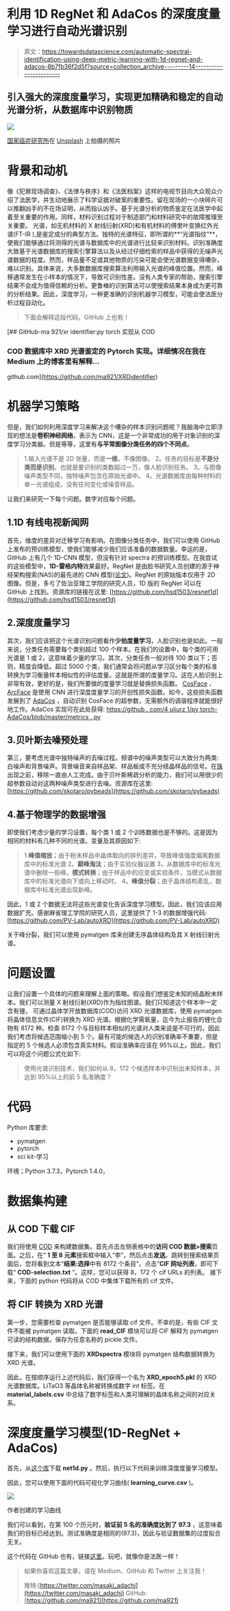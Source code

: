 # 利用 1D RegNet 和 AdaCos 的深度度量学习进行自动光谱识别

> 原文：<https://towardsdatascience.com/automatic-spectral-identification-using-deep-metric-learning-with-1d-regnet-and-adacos-8b7fb36f2d5f?source=collection_archive---------14----------------------->

## 引入强大的深度度量学习，实现更加精确和稳定的自动光谱分析，从数据库中识别物质

![](img/6c755a5c0c237021dea1f000444aaaa4.png)

[国家癌症研究所](https://unsplash.com/@nci)在 [Unsplash](https://unsplash.com) 上拍摄的照片

# 背景和动机

像《犯罪现场调查》、《法律与秩序》和《法医档案》这样的电视节目向大众观众介绍了法医学，并生动地展示了科学证据对破案的重要性。留在现场的一小块碎片可以推翻凶手的不在场证明，从而指认凶手。基于光谱分析的物质鉴定在法医学中起着至关重要的作用。同样，材料识别过程对于制造部门和材料研究中的故障推理至关重要。
光谱，如无机材料的 X 射线衍射(XRD)和有机材料的傅里叶变换红外光谱(FT-IR ),是鉴定成分的典型方法。独特的光谱特征，即所谓的**“光谱指纹”**，使我们能够通过将测得的光谱与数据库中的光谱进行比较来识别材料。识别准确度大致基于光谱数据库的搜索引擎算法以及从经过仔细检索的样品中获得的无噪声光谱数据的程度。然而，样品量不足或其他物质的污染可能会使光谱数据变得嘈杂，难以识别。具体来说，大多数数据库搜索算法利用输入光谱的峰值位置。然而，峰移通常发生在小样本的情况下，导致可识别性差。没有人类专家的帮助，搜索引擎结果不会成为值得信赖的分析。更鲁棒的识别算法可以使搜索结果本身成为更可靠的分析结果。因此，深度学习，一种更准确的识别机器学习模型，可能会使法医分析过程自动化。

> 下面会解释这段代码，GitHub 上也有！

 [## GitHub-ma 921/xr identifier:py torch 实现从 COD

### COD 数据库中 XRD 光谱鉴定的 Pytorch 实现。详细情况在我在 Medium 上的博客里有解释…

github.com](https://github.com/ma921/XRDidentifier) 

# 机器学习策略

但是，我们如何利用深度学习来解决这个嘈杂的样本识别问题呢？我脑海中立即浮现的想法是**卷积神经网络**，表示为 CNN，这是一个非常成功的用于对象识别的深度学习分类器。但是等等，这里有**与平常图像分类任务的四个不同点**。

> 1.输入光谱不是 2D 张量，而是**一维**，不像图像。
> 2。任务的目标是**不是分类而是识别**。也就是要识别的类数超过一万，像人脸识别任务。
> 3。与图像噪声类型不同，独特噪声包含在原始光谱中。
> 4。光谱数据库由每种材料的单一光谱组成，没有任何变化或噪音样品。

让我们来研究一下每个问题。数字对应每个问题。

## 1.1D 有线电视新闻网

首先，维度的差异对迁移学习有影响。在图像分类任务中，我们可以使用 GitHub 上发布的预训练模型，使我们能够减少我们应该准备的数据数量。幸运的是，GitHub 上有几个 1D-CNN 模型，但没有针对 spectra 的预训练模型。在我尝试的这些模型中，**1D-雷格内特**效果最好。RegNet 是由脸书研究人员创建的源于神经架构搜索(NAS)的最先进的 CNN 模型([论文](https://arxiv.org/pdf/2003.13678.pdf))。RegNet 的原始版本仅用于 2D 图像。但是，多亏了佐治亚理工学院的研究人员，1D 版的 RegNet 可以在 GitHub 上找到。资源库的链接在这里:
[https://github.com/hsd1503/resnet1d](https://github.com/hsd1503/resnet1d)

## 2.深度度量学习

其次，我们应该把这个光谱识别问题看作**少拍度量学习**，人脸识别也是如此。一般来说，分类任务需要每个类别超过 100 个样本。在我们的设置中，每个类的可用光谱是 1 或 2，这意味着少量的学习。其次，分类任务一般对待 100 类以下；否则，精度会降低。超过 5000 个类，我们通常会将问题从学习区分每个类的标准转换为学习衡量样本相似性的评估度量。这就是所谓的度量学习。这在人脸识别上非常有效，更好的是，我们所要做的度量学习就是替换损失函数。 [CosFace](https://arxiv.org/abs/1801.09414) 、 [ArcFace](https://arxiv.org/abs/1801.07698) 是使用 CNN 进行深度度量学习的开创性损失函数。如今，这些损失函数发展到了 [AdaCos](https://arxiv.org/abs/1905.00292) ，自动识别 CosFace 的超参数，无需额外的调谐程序就能很好地工作。AdaCos 实现可在此处获得:
[https://github . com/4 uiiurz 1/py torch-AdaCos/blob/master/metrics . py](https://github.com/4uiiurz1/pytorch-adacos/blob/master/metrics.py)

## 3.贝叶斯去噪预处理

第三，要考虑光谱中独特噪声的去噪过程。频谱中的噪声类型可以大致分为两类:白噪声和背景噪声。背景噪音来自样品架、样品板或不充分结晶样品的信号。在[珠](https://www.sciencedirect.com/science/article/abs/pii/S0169743914002032?via%3Dihub)出现之前，移除一直由人工完成。由于贝叶斯稀疏分析的能力，我们可以用很少的超参数自动对这两种噪声类型进行去噪。资源库在这里:
[https://github.com/skotaro/pybeads](https://github.com/skotaro/pybeads)

## 4.基于物理学的数据增强

即使我们考虑少量的学习设置，每个类 1 或 2 个训练数据也是不够的。这是因为相同的材料有几种不同的光谱。变量及其原因如下:

> 1.**峰值缩放**；由于粉末样品中晶体取向的排列差异，导致峰值强度偏离数据库中的标准光谱
> 2。**巅峰淘汰**；由于实验仪器设置
> 3，从数据库中的标准光谱中删除一些峰。**模式转换**；由于样品中的应变或实验条件，当模式从数据库中的标准光谱向下或向上移动时。
> 4。**峰值分裂**；由于晶体结构紊乱，数据库中标准光谱出现新峰。

因此，1 或 2 个数据无法将这些光谱变化告诉深度学习模型。因此，我们应该应用数据扩充。感谢麻省理工学院的研究人员，这里提供了 1-3 的数据增强代码:
[https://github.com/PV-Lab/autoXRD](https://github.com/PV-Lab/autoXRD)

关于峰分裂，我们可以使用 pymatgen 库来创建无序晶体结构及其 X 射线衍射光谱。

# 问题设置

让我们设置一个具体的问题来理解上面的策略。假设我们想鉴定未知的结晶粉末样本。我们可以测量 X 射线衍射(XRD)作为指纹图谱。我们只知道这个样本中一定含有锂。
可通过晶体学开放数据库(COD)访问 XRD 光谱数据库，使用 pymatgen 将晶体信息文件(CIF)转换为 XRD 光谱。根据化学需氧量，迄今为止报告的锂化合物有 8172 种。检查 8172 个与目标样本相似的光谱对人类来说是不可行的，因此我们考虑将候选范围缩小到 5 个。最有可能的候选人的识别准确率不重要，但是指定的 5 个候选人必须包含真实材料。假设准确率应该在 95%以上。因此，我们可以将这个问题公式化如下:

> 使用光谱识别技术，我们如何从 8，172 个候选样本中识别出未知样本，并达到 95%以上的前 5 名准确度？

# 代码

Python 库要求:

*   pymatgen
*   pytorch
*   sci kit-学习

环境；Python 3.7.3，Pytorch 1.4.0，

# 数据集构建

## 从 COD 下载 CIF

我们将使用 [COD](http://www.crystallography.net/cod/index.php) 来构建数据集。首先点击左侧表格中的**访问 COD 数据>搜索**页面。之后，在“ **1 至 8 元素**搜索框中输入“李”，然后点击**发送**。跳转到搜索结果页面后，您将看到文本“**结果:选择**中有 8172 个条目”。点击“**CIF 网址列表**，即可下载“ **COD-selection.txt** ”。这样，您可以获得 8，172 个 cif URLs 的列表。
接下来，下面的 python 代码将从 COD 中集体下载所有的 cif 文件。

## 将 CIF 转换为 XRD 光谱

第一步，您需要检查 pymatgen 是否能够读取 cif 文件。不幸的是，有些 CIF 文件不能被 pymatgen 读取。下面的 **read_CIF** 模块可以将 CIF 解释为 pymatgen 可读的结构数据，保存为任意名称的 pickle 文件。

接下来，我们可以使用下面的 **XRDspectra** 模块将 pymatgen 结构数据转换为 XRD 光谱。

因此，在按顺序运行上述代码后，我们获得一个名为 **XRD_epoch5.pkl** 的 XRD 光谱数据库。LiTaO3 等晶体名称被转换成数字 int 标签。在 **material_labels.csv** 中总结了数字标签和人类可理解的晶体名称之间的对应关系。

# 深度度量学习模型(1D-RegNet + AdaCos)

首先，从[这个库](https://github.com/hsd1503/resnet1d)下载 **net1d.py** 。然后，执行以下代码来训练深度度量学习模型。

因此，您可以使用下面的代码可视化学习曲线( **learning_curve.csv** )。

![](img/9c1c197ecd953306c4f559a85166753e.png)

作者创建的学习曲线

我们可以看到，在第 100 个历元时，**验证前 5 名的准确度达到了** **97.3** ，这意味着我们的目标已经达到。测试准确度是相同的(97.3)，因此与验证数据集的过度拟合无关。

这个代码在 GitHub 也有，链接[这里](https://github.com/ma921/XRDidentifier)。玩吧，就像你是法医一样！

> 如果你喜欢这篇文章，请在 Medium、GitHub 和 Twitter 上关注我！
> 
> 推特:[https://twitter.com/masaki_adachi](https://twitter.com/masaki_adachi)
> GitHub:[https://github.com/ma921](https://github.com/ma921)